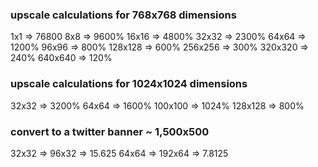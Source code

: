 


### upscale calculations for 768x768 dimensions
1x1 => 76800
8x8 => 9600%
16x16 => 4800%
32x32 => 2300%
64x64 => 1200%
96x96 => 800%
128x128 => 600%
256x256 => 300%
320x320 => 240%
640x640 => 120%

### upscale calculations for 1024x1024 dimensions
32x32 => 3200%
64x64 => 1600%
100x100 => 1024%
128x128 => 800%

### convert to a twitter banner ~ 1,500x500
32x32 => 96x32 => 15.625
64x64 => 192x64 => 7.8125